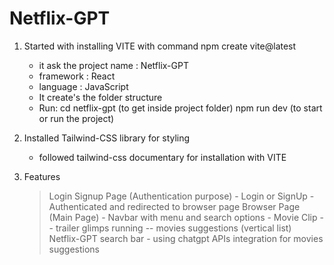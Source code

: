 # Netflix-GPT
1. Started with installing VITE with command npm create vite@latest
    - it ask the project name : Netflix-GPT
    - framework               : React
    - language                : JavaScript
    - It create's the folder structure 
    - Run:  cd netflix-gpt (to get inside project folder)
            npm run dev (to start or run the project)

2. Installed Tailwind-CSS library for styling 
    - followed tailwind-css documentary for installation with VITE

3. Features
    > Login Signup Page (Authentication purpose)
        - Login or SignUp
        - Authenticated and redirected to browser page
    > Browser Page (Main Page)
        - Navbar with menu and search options
        - Movie Clip
            -- trailer glimps running
            -- movies suggestions (vertical list)
    > Netflix-GPT search bar 
        - using chatgpt APIs integration for movies suggestions